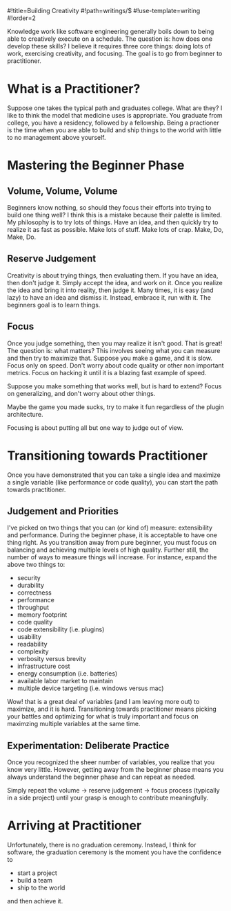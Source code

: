 #!title=Building Creativity
#!path=writings/$
#!use-template=writing
#!order=2

Knowledge work like software engineering generally boils down to being able to creatively execute on a schedule. The question is: how does one develop these skills? I believe it requires three core things: doing lots of work, exercising creativity, and focusing. The goal is to go from beginner to practitioner.

# What is a Practitioner?

Suppose one takes the typical path and graduates college. What are they? I like to think the model that medicine uses is appropriate. You graduate from college, you have a residency, followed by a fellowship. Being a practioner is the time when you are able to build and ship things to the world with little to no management above yourself.

# Mastering the Beginner Phase

## Volume, Volume, Volume

Beginners know nothing, so should they focus their efforts into trying to build one thing well? I think this is a mistake because their palette is limited. My philosophy is to try lots of things. Have an idea, and then quickly try to realize it as fast as possible. Make lots of stuff. Make lots of crap. Make, Do, Make, Do.

## Reserve Judgement

Creativity is about trying things, then evaluating them. If you have an idea, then don't judge it. Simply accept the idea, and work on it. Once you realize the idea and bring it into reality, then judge it. Many times, it is easy (and lazy) to have an idea and dismiss it. Instead, embrace it, run with it. The beginners goal is to learn things.

## Focus

Once you judge something, then you may realize it isn't good. That is great! The question is: what matters? This involves seeing what you can measure and then try to maximize that. Suppose you make a game, and it is slow. Focus only on speed. Don't worry about code quality or other non important metrics. Focus on hacking it until it is a blazing fast example of speed.

Suppose you make something that works well, but is hard to extend? Focus on generalizing, and don't worry about other things.

Maybe the game you made sucks, try to make it fun regardless of the plugin architecture.

Focusing is about putting all but one way to judge out of view.

# Transitioning towards Practitioner

Once you have demonstrated that you can take a single idea and maximize a single variable (like performance or code quality), you can start the path towards practitioner.

## Judgement and Priorities

I've picked on two things that you can (or kind of) measure: extensibility and performance. During the beginner phase, it is acceptable to have one thing right. As you transition away from pure beginner, you must focus on balancing and achieving multiple levels of high quality. Further still, the number of ways to measure things will increase. For instance, expand the above two things to:

* security
* durability
* correctness
* performance
* throughput
* memory footprint
* code quality
* code extensibility (i.e. plugins)
* usability
* readability
* complexity
* verbosity versus brevity 
* infrastructure cost
* energy consumption (i.e. batteries)
* available labor market to maintain
* multiple device targeting (i.e. windows versus mac)

Wow! that is a great deal of variables (and I am leaving more out) to maximize, and it is hard. Transitioning towards practitioner means picking your battles and optimizing for what is truly important and focus on maximzing multiple variables at the same time.

## Experimentation: Deliberate Practice

Once you recognized the sheer number of variables, you realize that you know very little. However, getting away from the beginner phase means you always understand the beginner phase and can repeat as needed.

Simply repeat the volume -> reserve judgement -> focus process (typically in a side project) until your grasp is enough to contribute meaningfully.

# Arriving at Practitioner

Unfortunately, there is no graduation ceremony. Instead, I think for software, the graduation ceremony is the moment you have the confidence to

* start a project
* build a team
* ship to the world

and then achieve it.
